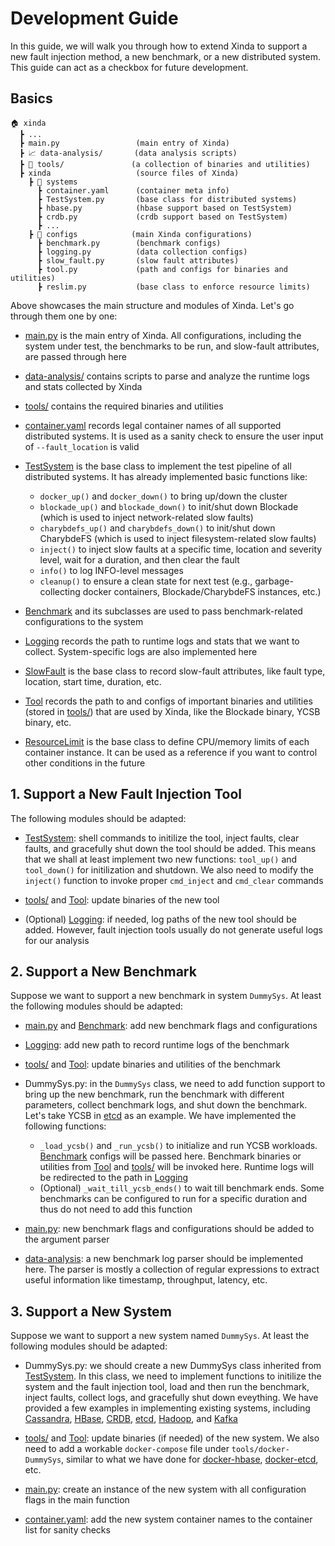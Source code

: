 # Development Guide

In this guide, we will walk you through how to extend Xinda to support a new fault injection method, a new benchmark, or a new distributed system. This guide can act as a checkbox for future development.

## Basics

```log
🏠 xinda
  ┣ ...
  ┣ main.py                 (main entry of Xinda)
  ┣ 📈 data-analysis/       (data analysis scripts)
  ┣ 🔧 tools/               (a collection of binaries and utilities)
  ┣ xinda                   (source files of Xinda)
    ┣ 🤖️ systems
      ┣ container.yaml      (container meta info)
      ┣ TestSystem.py       (base class for distributed systems)
      ┣ hbase.py            (hbase support based on TestSystem)
      ┣ crdb.py             (crdb support based on TestSystem)
      ┣ ...
    ┣ 📒 configs            (main Xinda configurations)
      ┣ benchmark.py        (benchmark configs)
      ┣ logging.py          (data collection configs)
      ┣ slow_fault.py       (slow fault attributes)
      ┣ tool.py             (path and configs for binaries and utilities)
      ┣ reslim.py           (base class to enforce resource limits)
```

Above showcases the main structure and modules of Xinda. Let's go through them one by one:

* [main.py](../main.py) is the main entry of Xinda. All configurations, including the system under test, the benchmarks to be run, and slow-fault attributes, are passed through here

* [data-analysis/](../data-analysis) contains scripts to parse and analyze the runtime logs and stats collected by Xinda

* [tools/](../tools/) contains the required binaries and utilities

* [container.yaml](../xinda/systems/container.yaml) records legal container names of all supported distributed systems. It is used as a sanity check to ensure the user input of `--fault_location` is valid

* [TestSystem](../xinda/systems/TestSystem.py) is the base class to implement the test pipeline of all distributed systems. It has already implemented basic functions like:
    + `docker_up()` and `docker_down()` to bring up/down the cluster
    + `blockade_up()` and `blockade_down()` to init/shut down Blockade (which is used to inject network-related slow faults)
    + `charybdefs_up()` and `charybdefs_down()` to init/shut down CharybdeFS (which is used to inject filesystem-related slow faults)
    + `inject()` to inject slow faults at a specific time, location and severity level, wait for a duration, and then clear the fault
    + `info()` to log INFO-level messages
    + `cleanup()` to ensure a clean state for next test (e.g., garbage-collecting docker containers, Blockade/CharybdeFS instances, etc.)

* [Benchmark](../xinda/configs/benchmark.py) and its subclasses are used to pass benchmark-related configurations to the system

* [Logging](../xinda/configs/logging.py) records the path to runtime logs and stats that we want to collect. System-specific logs are also implemented here

* [SlowFault](../xinda/configs/slow_fault.py) is the base class to record slow-fault attributes, like fault type, location, start time, duration, etc.

* [Tool](../xinda/configs/tool.py) records the path to and configs of important binaries and utilities (stored in [tools/](../tools/)) that are used by Xinda, like the Blockade binary, YCSB binary, etc.

* [ResourceLimit](../xinda/configs/reslim.py) is the base class to define CPU/memory limits of each container instance. It can be used as a reference if you want to control other conditions in the future

## 1. Support a New Fault Injection Tool

The following modules should be adapted: 
* [TestSystem](../xinda/systems/TestSystem.py): shell commands to initilize the tool, inject faults, clear faults, and gracefully shut down the tool should be added. This means that we shall at least implement two new functions: `tool_up()` and `tool_down()` for initilization and shutdown. We also need to modify the `inject()` function to invoke proper `cmd_inject` and `cmd_clear` commands

* [tools/](../tools/) and [Tool](../xinda/configs/tool.py): update binaries of the new tool

* (Optional) [Logging](../xinda/configs/logging.py): if needed, log paths of the new tool should be added. However, fault injection tools usually do not generate useful logs for our analysis

## 2. Support a New Benchmark

Suppose we want to support a new benchmark in system `DummySys`. At least the following modules should be adapted:

* [main.py](../main.py) and [Benchmark](../xinda/configs/benchmark.py): add new benchmark flags and configurations

* [Logging](../xinda/configs/logging.py): add new path to record runtime logs of the benchmark

* [tools/](../tools/) and [Tool](../xinda/configs/tool.py): update binaries and utilities of the benchmark

* DummySys.py: in the `DummySys` class, we need to add function support to bring up the new benchmark, run the benchmark with different parameters, collect benchmark logs, and shut down the benchmark. Let's take YCSB in [etcd](../xinda/systems/etcd.py) as an example. We have implemented the following functions:
    + `_load_ycsb()` and `_run_ycsb()` to initialize and run YCSB workloads. [Benchmark](../xinda/configs/benchmark.py) configs will be passed here. Benchmark binaries or utilities from [Tool](../xinda/configs/tool.py) and [tools/](../tools/) will be invoked here. Runtime logs will be redirected to the path in [Logging](../xinda/configs/logging.py)
    + (Optional) `_wait_till_ycsb_ends()` to wait till benchmark ends. Some benchmarks can be configured to run for a specific duration and thus do not need to add this function

* [main.py](../main.py): new benchmark flags and configurations should be added to the argument parser

* [data-analysis](../data-analysis/): a new benchmark log parser should be implemented here. The parser is mostly a collection of regular expressions to extract useful information like timestamp, throughput, latency, etc.


## 3. Support a New System

Suppose we want to support a new system named `DummySys`. At least the following modules should be adapted:

* DummySys.py: we should create a new DummySys class inherited from [TestSystem](../xinda/systems/TestSystem.py). In this class, we need to implement functions to initilize the system and the fault injection tool, load and then run the benchmark, inject faults, collect logs, and gracefully shut down eveything. We have provided a few examples in implementing existing systems, including [Cassandra](../xinda/systems/cassandra.py), [HBase](../xinda/systems/hbase.py), [CRDB](../xinda/systems/crdb.py), [etcd](../xinda/systems/etcd.py), [Hadoop](../xinda/systems/mapred.py), and [Kafka](../xinda/systems/kafka.py)

*  [tools/](../tools/) and [Tool](../xinda/configs/tool.py): update binaries (if needed) of the new system. We also need to add a workable  `docker-compose` file under `tools/docker-DummySys`, similar to what we have done for [docker-hbase](../tools/docker-hbase/), [docker-etcd](../tools/docker-etcd/), etc.

*  [main.py](../main.py): create an instance of the new system with all configuration flags in the main function 

* [container.yaml](../xinda/systems/container.yaml): add the new system container names to the container list for sanity checks